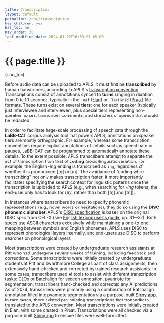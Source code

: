 ```yaml
---
title: Transcription
layout: default
permalink: /doc/transcription
has_children: yes
has_toc: no
nav_order: 30 
last_modified_date: 2024-01-29T16:33:01-05:00
---
```


# {{ page.title }}
{:.no_toc}

Before audio data can be uploaded to APLS, it must first be **transcribed** by human transcribers, according to APLS's [transcription convention](transcription-convention).
Transcriptions consist of annotations synced to **turns** ranging in duration from 0 to 10 seconds, typically in the `.eaf` ([Elan](https://archive.mpi.nl/tla/elan)) or `.TextGrid` ([Praat](http://www.fon.hum.uva.nl/praat/)) file formats.
These turns exist on several **tiers**: one for each speaker (typically just interviewee and interviewer), plus special tiers representing non-speaker noises, transcriber comments, and stretches of speech that should be redacted.

In order to facilitate large-scale processing of speech data through the **LaBB-CAT** corpus analysis tool that powers APLS, annotations on speaker tiers are mostly orthographic.
For example, whereas some transcription conventions require explicit annotations of details such as speech rate or pauses, LaBB-CAT can be programmed to automatically annotate these details.
To the extent possible, APLS transcribers attempt to separate the act of transcription from that of **coding** (socio)linguistic variation.
For example, the English _-ing_ ending is transcribed as `ing`, regardless of whether it is pronounced [ɪŋ] or [ɪn].
The avoidance of "coding while transcribing" not only makes transcription faster, it more importantly facilitates specifying the search context for linguistic patterns once the transcription is uploaded to APLS (e.g., when searching for _-ing_ tokens, the end-user only has to look for /ɪŋ/, rather than both [ɪŋ] and [ɪn]).

In instances where transcribers do need to specify phonemic representations (e.g., novel words or hesitations), they do so using the **DISC phonemic alphabet**.
APLS's [DISC specification](phonemic-transcription) is based on the original DISC spec from CELEX (see [English lexicon user's guide](https://catalog.ldc.upenn.edu/docs/LDC96L14/eug_let.pdf), pp. 31--32).
Both specs use ASCII characters exclusively while maintaining a one-to-one mapping between symbols and English phonemes.
APLS uses DISC to represent phonological layers internally, and end-users use DISC to perform searches on phonological layers.

Most transcriptions were created by undergraduate research assistants at Pitt who had undergone several weeks of training, including feedback and corrections.
Some transcriptions were initially created by undergraduate students at Pitt and Swarthmore College as part of class assignments, then extensively hand-checked and corrected by trained research assistants.
In some cases, transcribers used AI tools to assist with different transcription tasks: [CLOx](https://clox.ling.washington.edu/#/) or [Batchalign](https://github.com/TalkBank/batchalign) for speech annotation, [pyannote](https://github.com/pyannote/pyannote-audio) for segmentation;
transcribers hand-checked and corrected any AI predictions.
As of 2024, transcribers were primarily using a combination of Batchalign annotation filled into pyannote segmentation via a purpose-built [Shiny app](https://djvill.shinyapps.io/fill-batchalign-words/).
In rare cases, there existed pre-existing transcriptions that transcribers translated to the APLS convention.
Most transcriptions were initially created in Elan, with some created in Praat.
Transcriptions were all checked via a purpose-built [Shiny app](https://djvill.shinyapps.io/apls_elan_file_checker/) to ensure files were well-formatted.
